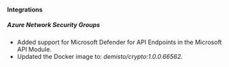 
#### Integrations

##### Azure Network Security Groups

- Added support for Microsoft Defender for API Endpoints in the Microsoft API Module.
- Updated the Docker image to: *demisto/crypto:1.0.0.66562*.

